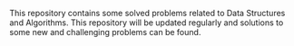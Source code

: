 This repository contains some solved problems related to Data Structures and Algorithms. This repository will be updated regularly and solutions to some new and challenging problems can be found.
